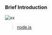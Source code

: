 ### Brief Introduction
![xx](https://timgsa.baidu.com/timg?image&quality=80&size=b9999_10000&sec=1509622002224&di=dcd07e786abcaf333c51d0c4caabc0e1&imgtype=0&src=http%3A%2F%2Fwww.flyacts.com%2Fmedia%2Fpics%2F3col%2Fwas_ist_nodejs.jpg)
> [node.js](http://nqdeng.github.io/7-days-nodejs/#1)

